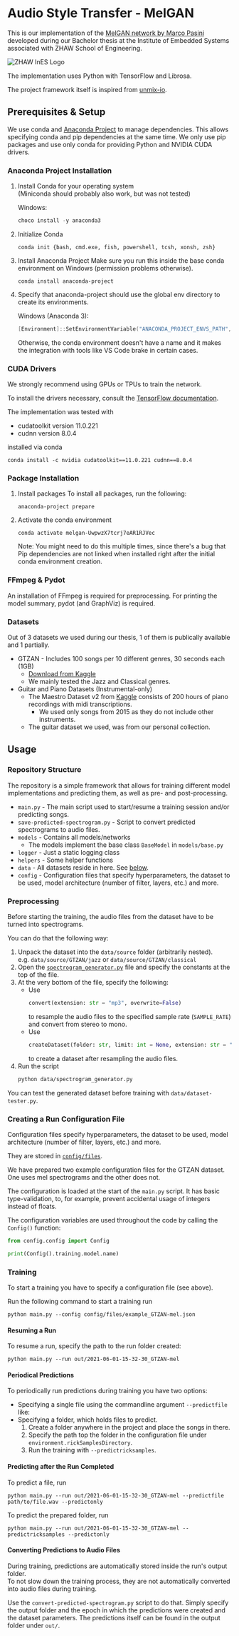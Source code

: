 # Audio Style Transfer - MelGAN

This is our implementation of the [MelGAN network by Marco Pasini](https://github.com/marcoppasini/MelGAN-VC) developed during our Bachelor thesis at the Institute of Embedded Systems associated with ZHAW School of Engineering.

![ZHAW InES Logo](images/ines_logo.png)

The implementation uses Python with TensorFlow and Librosa.

The project framework itself is inspired from [unmix-io](https://github.com/unmix-io/unmix-net).

## Prerequisites & Setup
We use conda and [Anaconda Project](https://github.com/Anaconda-Platform/anaconda-project) to manage dependencies.
This allows specifying conda and pip dependencies at the same time.
We only use pip packages and use only conda for providing Python and NVIDIA CUDA drivers.

### Anaconda Project Installation

1. Install Conda for your operating system  
   (Miniconda should probably also work, but was not tested)

   Windows:
   ```powershell
   choco install -y anaconda3
   ```
2. Initialize Conda
   ```
   conda init {bash, cmd.exe, fish, powershell, tcsh, xonsh, zsh}
   ```
3. Install Anaconda Project
   Make sure you run this inside the base conda environment on Windows (permission problems otherwise).
   ```
   conda install anaconda-project
   ```
4. Specify that anaconda-project should use the global env directory to create its environments.
   
   Windows (Anaconda 3):
   ```powershell
   [Environment]::SetEnvironmentVariable("ANACONDA_PROJECT_ENVS_PATH", "YOUR_ANACONDA_PATH\envs", [System.EnvironmentVariableTarget]::Machine)
   ```

   Otherwise, the conda environment doesn't have a name and it makes the integration with tools like VS Code brake in certain cases.

### CUDA Drivers
We strongly recommend using GPUs or TPUs to train the network.

To install the drivers necessary, consult the [TensorFlow documentation](https://www.tensorflow.org/install/gpu#software_requirements).

The implementation was tested with
- cudatoolkit version 11.0.221
- cudnn version 8.0.4

installed via conda
```
conda install -c nvidia cudatoolkit==11.0.221 cudnn==8.0.4
```

### Package Installation
1. Install packages
   To install all packages, run the following:
   
   ```
   anaconda-project prepare
   ```
2. Activate the conda environment  
   ```
   conda activate melgan-UwpwzX7tcrj7eAR1RJVec
   ```

   Note: You might need to do this multiple times, since there's a bug that Pip dependencies are not linked when installed right after the initial conda environment creation.

### FFmpeg & Pydot
An installation of FFmpeg is required for preprocessing.
For printing the model summary, pydot (and GraphViz) is required.

### Datasets
Out of 3 datasets we used during our thesis, 1 of them is publically available and 1 partially.

- GTZAN - Includes 100 songs per 10 different genres, 30 seconds each (1GB)
  - [Download from Kaggle](https://www.kaggle.com/andradaolteanu/gtzan-dataset-music-genre-classification)
  - We mainly tested the Jazz and Classical genres.
- Guitar and Piano Datasets (Instrumental-only)
  - The Maestro Dataset v2 from [Kaggle](https://www.kaggle.com/jackvial/themaestrodatasetv2) consists of 200 hours of piano recordings with midi transcriptions.
    - We used only songs from 2015 as they do not include other instruments.
  - The guitar dataset we used, was from our personal collection.

## Usage

### Repository Structure
The repository is a simple framework that allows for training different model implementations and predicting them, as well as pre- and post-processing.

- `main.py` - The main script used to start/resume a training session and/or predicting songs.
- `save-predicted-spectrogram.py` - Script to convert predicted spectrograms to audio files.
- `models` - Contains all models/networks
  - The models implement the base class `BaseModel` in `models/base.py`
- `logger` - Just a static logging class
- `helpers` - Some helper functions
- `data` - All datasets reside in here. See [below](#preprocessing).
- `config` - Configuration files that specify hyperparameters, the dataset to be used, model architecture (number of filter, layers, etc.) and more.

### Preprocessing
Before starting the training, the audio files from the dataset have to be turned into spectrograms.

You can do that the following way:

1. Unpack the dataset into the `data/source` folder (arbitrarily nested).  
   e.g. `data/source/GTZAN/jazz` or `data/source/GTZAN/classical`
2. Open the [`spectrogram_generator.py`](data/spectrogram_generator.py) file and specify the constants at the top of the file.
3. At the very bottom of the file, specify the following:
   - Use 
     ```python
     convert(extension: str = "mp3", overwrite=False)
     ``` 
     to resample the audio files to the specified sample rate (`SAMPLE_RATE`) and convert from stereo to mono.
   - Use  
     ```python
     createDataset(folder: str, limit: int = None, extension: str = "mp3", mel: bool = False)
     ```
     to create a dataset after resampling the audio files.
4. Run the script  
   ```bash
   python data/spectrogram_generator.py
   ```

You can test the generated dataset before training with `data/dataset-tester.py`.

### Creating a Run Configuration File
Configuration files specify hyperparameters, the dataset to be used, model architecture (number of filter, layers, etc.) and more.

They are stored in [`config/files`](config/files).

We have prepared two example configuration files for the GTZAN dataset.
One uses mel spectrograms and the other does not.

The configuration is loaded at the start of the `main.py` script. 
It has basic type-validation, to, for example, prevent accidental usage of integers instead of floats.

The configuration variables are used throughout the code by calling the `Config()` function:

```python
from config.config import Config

print(Config().training.model.name)
```

### Training
To start a training you have to specify a configuration file (see above).

Run the following command to start a training run
```
python main.py --config config/files/example_GTZAN-mel.json
```

#### Resuming a Run
To resume a run, specify the path to the run folder created:
```
python main.py --run out/2021-06-01-15-32-30_GTZAN-mel
```
#### Periodical Predictions
To periodically run predictions during training you have two options:
- Specifying a single file using the commandline argument `--predictfile` like:
- Specifying a folder, which holds files to predict.
  1. Create a folder anywhere in the project and place the songs in there.
  2. Specify the path top the folder in the configuration file under `environment.rickSamplesDirectory`.
  3. Run the training with `--predictricksamples`.

#### Predicting after the Run Completed
To predict a file, run
```
python main.py --run out/2021-06-01-15-32-30_GTZAN-mel --predictfile path/to/file.wav --predictonly
```

To predict the prepared folder, run
```
python main.py --run out/2021-06-01-15-32-30_GTZAN-mel --predictricksamples --predictonly
```

#### Converting Predictions to Audio Files
During training, predictions are automatically stored inside the run's output folder.  
To not slow down the training process, they are not automatically converted into audio files during training.

Use the `convert-predicted-spectrogram.py` script to do that.
Simply specify the output folder and the epoch in which the predictions were created and the dataset parameters.
The predictions itself can be found in the output folder under `out/`.